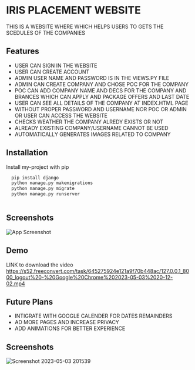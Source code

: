 
# IRIS PLACEMENT WEBSITE

THIS IS A WEBSITE WHERE WHICH HELPS USERS TO GETS THE SCEDULES OF THE COMPANIES


## Features


- USER CAN SIGN IN THE WEBSITE
- USER CAN CREATE ACCOUNT
- ADMIN USER NAME AND PASSWORD IS IN THE VIEWS.PY FILE 
- ADMIN CAN CREATE COMPANY AND CHOSE POC FOR THE COMPANY
- POC CAN ADD COMPANY NAME AND DECS FOR THE COMPANY AND BRANCES WHICH CAN APPLY AND PACKAGE OFFERS AND LAST DATE
- USER CAN SEE ALL DETAILS OF THE COMPANY AT INDEX.HTML PAGE
- WITHOUT PROPER PASSWORD AND USERNAME NOR POC OR ADMIN OR USER CAN ACCESS THE WEBSITE
- CHECKS WEATHER THE COMPANY ALREDY EXISTS OR NOT 
- ALREADY EXISTING COMPANY/USERNAME CANNOT BE USED
- AUTOMATICALLY GENERATES IMAGES RELATED TO COMPANY


## Installation

Install my-project with pip

```bash
  pip install django
  python manage.py makemigrations
  python manage.py migrate
  python manage.py runserver
  
```
    
## Screenshots

![App Screenshot](https://via.placeholder.com/468x300?text=App+Screenshot+Here)


## Demo

LINK to download the video
https://s52.freeconvert.com/task/645275924e121a9f70b448ac/127.0.0.1_8000_logout%20-%20Google%20Chrome%202023-05-03%2020-12-02.mp4


## Future Plans

 - INTIGRATE WITH GOOGLE CALENDER FOR DATES REMAINDERS
 - AD MORE PAGES AND INCREASE PRIVACY
 - ADD ANIMATIONS FOR BETTER EXPERIENCE


## Screenshots

![Screenshot 2023-05-03 201539](https://user-images.githubusercontent.com/114287381/235957215-ca9865d5-df92-45cc-8375-4c8c060ebda1.png)
